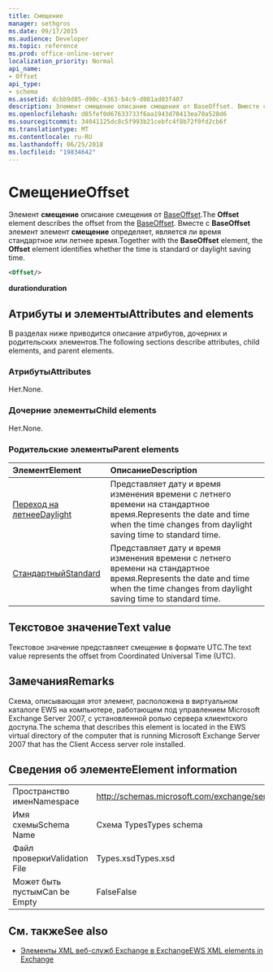 ```yaml
---
title: Смещение
manager: sethgros
ms.date: 09/17/2015
ms.audience: Developer
ms.topic: reference
ms.prod: office-online-server
localization_priority: Normal
api_name:
- Offset
api_type:
- schema
ms.assetid: dcbb9d85-d90c-4363-b4c9-d081ad03f407
description: Элемент смещение описание смещения от BaseOffset. Вместе с BaseOffset элемент элемент смещение определяет, является ли время стандартное или летнее время.
ms.openlocfilehash: d85fef0d67633733f6aa1943d70413ea70a528d6
ms.sourcegitcommit: 34041125dc8c5f993b21cebfc4f8b72f0fd2cb6f
ms.translationtype: MT
ms.contentlocale: ru-RU
ms.lasthandoff: 06/25/2018
ms.locfileid: "19834642"
---
```

# <a name="offset"></a><span data-ttu-id="ee0ab-104">Смещение</span><span class="sxs-lookup"><span data-stu-id="ee0ab-104">Offset</span></span>

<span data-ttu-id="ee0ab-105">Элемент **смещение** описание смещения от [BaseOffset](baseoffset.md).</span><span class="sxs-lookup"><span data-stu-id="ee0ab-105">The **Offset** element describes the offset from the [BaseOffset](baseoffset.md).</span></span> <span data-ttu-id="ee0ab-106">Вместе с **BaseOffset** элемент элемент **смещение** определяет, является ли время стандартное или летнее время.</span><span class="sxs-lookup"><span data-stu-id="ee0ab-106">Together with the **BaseOffset** element, the **Offset** element identifies whether the time is standard or daylight saving time.</span></span> 
  
```xml
<Offset/>
```

 <span data-ttu-id="ee0ab-107">**duration**</span><span class="sxs-lookup"><span data-stu-id="ee0ab-107">**duration**</span></span>
## <a name="attributes-and-elements"></a><span data-ttu-id="ee0ab-108">Атрибуты и элементы</span><span class="sxs-lookup"><span data-stu-id="ee0ab-108">Attributes and elements</span></span>

<span data-ttu-id="ee0ab-109">В разделах ниже приводится описание атрибутов, дочерних и родительских элементов.</span><span class="sxs-lookup"><span data-stu-id="ee0ab-109">The following sections describe attributes, child elements, and parent elements.</span></span>
  
### <a name="attributes"></a><span data-ttu-id="ee0ab-110">Атрибуты</span><span class="sxs-lookup"><span data-stu-id="ee0ab-110">Attributes</span></span>

<span data-ttu-id="ee0ab-111">Нет.</span><span class="sxs-lookup"><span data-stu-id="ee0ab-111">None.</span></span>
  
### <a name="child-elements"></a><span data-ttu-id="ee0ab-112">Дочерние элементы</span><span class="sxs-lookup"><span data-stu-id="ee0ab-112">Child elements</span></span>

<span data-ttu-id="ee0ab-113">Нет.</span><span class="sxs-lookup"><span data-stu-id="ee0ab-113">None.</span></span>
  
### <a name="parent-elements"></a><span data-ttu-id="ee0ab-114">Родительские элементы</span><span class="sxs-lookup"><span data-stu-id="ee0ab-114">Parent elements</span></span>

|<span data-ttu-id="ee0ab-115">**Элемент**</span><span class="sxs-lookup"><span data-stu-id="ee0ab-115">**Element**</span></span>|<span data-ttu-id="ee0ab-116">**Описание**</span><span class="sxs-lookup"><span data-stu-id="ee0ab-116">**Description**</span></span>|
|:-----|:-----|
|[<span data-ttu-id="ee0ab-117">Переход на летнее</span><span class="sxs-lookup"><span data-stu-id="ee0ab-117">Daylight</span></span>](daylight.md) <br/> |<span data-ttu-id="ee0ab-118">Представляет дату и время изменения времени с летнего времени на стандартное время.</span><span class="sxs-lookup"><span data-stu-id="ee0ab-118">Represents the date and time when the time changes from daylight saving time to standard time.</span></span>  <br/> |
|[<span data-ttu-id="ee0ab-119">Стандартный</span><span class="sxs-lookup"><span data-stu-id="ee0ab-119">Standard</span></span>](standard.md) <br/> |<span data-ttu-id="ee0ab-120">Представляет дату и время изменения времени с летнего времени на стандартное время.</span><span class="sxs-lookup"><span data-stu-id="ee0ab-120">Represents the date and time when the time changes from daylight saving time to standard time.</span></span>  <br/> |
   
## <a name="text-value"></a><span data-ttu-id="ee0ab-121">Текстовое значение</span><span class="sxs-lookup"><span data-stu-id="ee0ab-121">Text value</span></span>

<span data-ttu-id="ee0ab-122">Текстовое значение представляет смещение в формате UTC.</span><span class="sxs-lookup"><span data-stu-id="ee0ab-122">The text value represents the offset from Coordinated Universal Time (UTC).</span></span>
  
## <a name="remarks"></a><span data-ttu-id="ee0ab-123">Замечания</span><span class="sxs-lookup"><span data-stu-id="ee0ab-123">Remarks</span></span>

<span data-ttu-id="ee0ab-124">Схема, описывающая этот элемент, расположена в виртуальном каталоге EWS на компьютере, работающем под управлением Microsoft Exchange Server 2007, с установленной ролью сервера клиентского доступа.</span><span class="sxs-lookup"><span data-stu-id="ee0ab-124">The schema that describes this element is located in the EWS virtual directory of the computer that is running Microsoft Exchange Server 2007 that has the Client Access server role installed.</span></span>
  
## <a name="element-information"></a><span data-ttu-id="ee0ab-125">Сведения об элементе</span><span class="sxs-lookup"><span data-stu-id="ee0ab-125">Element information</span></span>

|||
|:-----|:-----|
|<span data-ttu-id="ee0ab-126">Пространство имен</span><span class="sxs-lookup"><span data-stu-id="ee0ab-126">Namespace</span></span>  <br/> |http://schemas.microsoft.com/exchange/services/2006/types  <br/> |
|<span data-ttu-id="ee0ab-127">Имя схемы</span><span class="sxs-lookup"><span data-stu-id="ee0ab-127">Schema Name</span></span>  <br/> |<span data-ttu-id="ee0ab-128">Схема Types</span><span class="sxs-lookup"><span data-stu-id="ee0ab-128">Types schema</span></span>  <br/> |
|<span data-ttu-id="ee0ab-129">Файл проверки</span><span class="sxs-lookup"><span data-stu-id="ee0ab-129">Validation File</span></span>  <br/> |<span data-ttu-id="ee0ab-130">Types.xsd</span><span class="sxs-lookup"><span data-stu-id="ee0ab-130">Types.xsd</span></span>  <br/> |
|<span data-ttu-id="ee0ab-131">Может быть пустым</span><span class="sxs-lookup"><span data-stu-id="ee0ab-131">Can be Empty</span></span>  <br/> |<span data-ttu-id="ee0ab-132">False</span><span class="sxs-lookup"><span data-stu-id="ee0ab-132">False</span></span>  <br/> |
   
## <a name="see-also"></a><span data-ttu-id="ee0ab-133">См. также</span><span class="sxs-lookup"><span data-stu-id="ee0ab-133">See also</span></span>



- [<span data-ttu-id="ee0ab-134">Элементы XML веб-служб Exchange в Exchange</span><span class="sxs-lookup"><span data-stu-id="ee0ab-134">EWS XML elements in Exchange</span></span>](ews-xml-elements-in-exchange.md)

